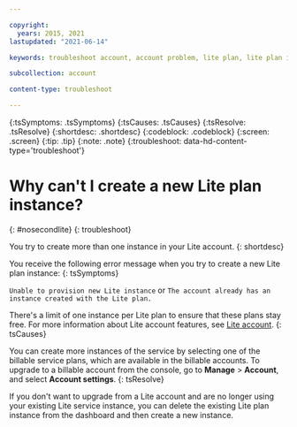 ```yaml
---

copyright:
  years: 2015, 2021
lastupdated: "2021-06-14"

keywords: troubleshoot account, account problem, lite plan, lite plan instance, extra instance, create instance

subcollection: account

content-type: troubleshoot

---
```


{:tsSymptoms: .tsSymptoms}
{:tsCauses: .tsCauses}
{:tsResolve: .tsResolve}
{:shortdesc: .shortdesc}
{:codeblock: .codeblock}
{:screen: .screen}
{:tip: .tip}
{:note: .note}
{:troubleshoot: data-hd-content-type='troubleshoot'}

# Why can't I create a new Lite plan instance?
{: #nosecondlite}
{: troubleshoot}

You try to create more than one instance in your Lite account.
{: shortdesc}

You receive the following error message when you try to create a new Lite plan instance:
{: tsSymptoms}

`Unable to provision new Lite instance` or `The account already has an instance created with the Lite plan.`

There's a limit of one instance per Lite plan to ensure that these plans stay free. For more information about Lite account features, see [Lite account](/docs/account?topic=account-accounts#liteaccount).
{: tsCauses}

You can create more instances of the service by selecting one of the billable service plans, which are available in the billable accounts. To upgrade to a billable account from the console, go to **Manage** > **Account**, and select **Account settings**.
{: tsResolve}

If you don't want to upgrade from a Lite account and are no longer using your existing Lite service instance, you can delete the existing Lite plan instance from the dashboard and then create a new instance.
